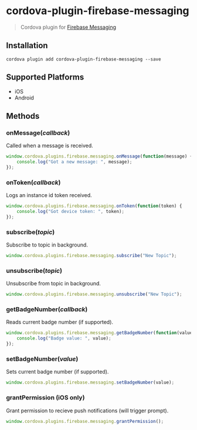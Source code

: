 # cordova-plugin-firebase-messaging
> Cordova plugin for [Firebase Messaging](https://firebase.google.com/docs/cloud-messaging/)

## Installation

    cordova plugin add cordova-plugin-firebase-messaging --save

## Supported Platforms

- iOS
- Android

## Methods

### onMessage(_callback_)
Called when a message is received.
```js
window.cordova.plugins.firebase.messaging.onMessage(function(message) {
    console.log("Got a new message: ", message);
});
```

### onToken(_callback_)
Logs an instance id token received.
```js
window.cordova.plugins.firebase.messaging.onToken(function(token) {
    console.log("Got device token: ", token);
});
```

### subscribe(_topic_)
Subscribe to topic in background.
```js
window.cordova.plugins.firebase.messaging.subscribe("New Topic");
```

### unsubscribe(_topic_)
Unsubscribe from topic in background.
```js
window.cordova.plugins.firebase.messaging.unsubscribe("New Topic");
```

### getBadgeNumber(_callback_)
Reads current badge number (if supported).
```js
window.cordova.plugins.firebase.messaging.getBadgeNumber(function(value) {
    console.log("Badge value: ", value);
});
```

### setBadgeNumber(_value_)
Sets current badge number (if supported).
```js
window.cordova.plugins.firebase.messaging.setBadgeNumber(value);
```

### grantPermission (iOS only)
Grant permission to recieve push notifications (will trigger prompt).
```js
window.cordova.plugins.firebase.messaging.grantPermission();
```
